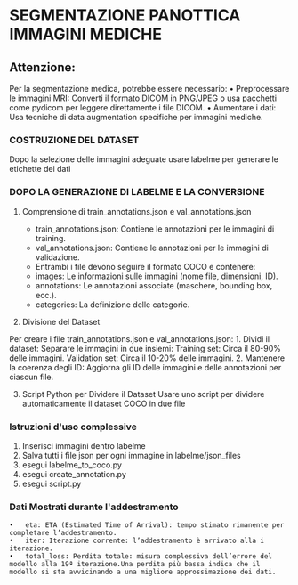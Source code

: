 # SEGMENTAZIONE PANOTTICA IMMAGINI MEDICHE 

## Attenzione:
Per la segmentazione medica, potrebbe essere necessario:
	•	Preprocessare le immagini MRI: Converti il formato DICOM in PNG/JPEG o usa pacchetti come pydicom per leggere direttamente i file DICOM.
	•	Aumentare i dati: Usa tecniche di data augmentation specifiche per immagini mediche.

### COSTRUZIONE DEL DATASET
Dopo la selezione delle immagini adeguate usare labelme per generare le etichette dei dati

### DOPO LA GENERAZIONE DI LABELME E LA CONVERSIONE 
1. Comprensione di train_annotations.json e val_annotations.json
	-	train_annotations.json: Contiene le annotazioni per le immagini di training.
	-	val_annotations.json: Contiene le annotazioni per le immagini di validazione.
	-	Entrambi i file devono seguire il formato COCO e contenere:
	-	images: Le informazioni sulle immagini (nome file, dimensioni, ID).
	-	annotations: Le annotazioni associate (maschere, bounding box, ecc.).
	-	categories: La definizione delle categorie.

2. Divisione del Dataset

Per creare i file train_annotations.json e val_annotations.json:
	1. Dividi il dataset:
		Separare le immagini in due insiemi:
		Training set: Circa il 80-90% delle immagini.
		Validation set: Circa il 10-20% delle immagini.
	2. Mantenere la coerenza degli ID:
		Aggiorna gli ID delle immagini e delle annotazioni per ciascun file.

3. Script Python per Dividere il Dataset
Usare uno script per dividere automaticamente il dataset COCO in due file


### Istruzioni d'uso complessive 
1. Inserisci immagini dentro labelme
2. Salva tutti i file json per ogni immagine in labelme/json_files
3. esegui labelme_to_coco.py
4. esegui create_annotation.py
5. esegui script.py

### Dati Mostrati durante l'addestramento
	•	eta: ETA (Estimated Time of Arrival): tempo stimato rimanente per completare l’addestramento.
	•	iter: Iterazione corrente: l’addestramento è arrivato alla i iterazione.
	•	total_loss: Perdita totale: misura complessiva dell’errore del modello alla 19ª iterazione.Una perdita più bassa indica che il modello si sta avvicinando a una migliore approssimazione dei dati.
